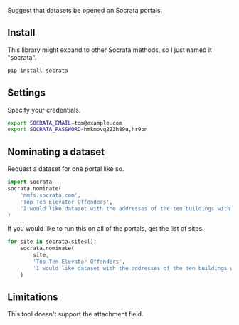 Suggest that datasets be opened on Socrata portals.

## Install
This library might expand to other Socrata methods,
so I just named it "socrata".

```sh
pip install socrata
```

## Settings
Specify your credentials.

```sh
export SOCRATA_EMAIL=tom@example.com
export SOCRATA_PASSWORD=hmkmovq223h89u,hr9on
```

## Nominating a dataset
Request a dataset for one portal like so.

```python
import socrata
socrata.nominate(
    'nmfs.socrata.com',
    'Top Ten Elevator Offenders',
    'I would like dataset with the addresses of the ten buildings with the most offensive elevators.'
)
```

If you would like to run this on all of the portals,
get the list of sites.

```python
for site in socrata.sites():
    socrata.nominate(
        site, 
        'Top Ten Elevator Offenders',
        'I would like dataset with the addresses of the ten buildings with the most offensive elevators.'
    )
```

## Limitations
This tool doesn't support the attachment field.
